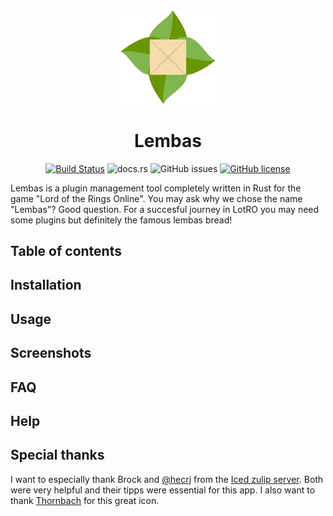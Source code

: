 <div align="center">

<img src="src/gui/assets/bread_light.svg" width="30%">

# Lembas

[![Build Status](https://www.travis-ci.com/mawilms/CloudZip.svg?branch=master)](https://www.travis-ci.com/mawilms/lembas)
![docs.rs](https://img.shields.io/docsrs/lembas)
![GitHub issues](https://img.shields.io/github/issues/mawilms/lembas)
[![GitHub license](https://img.shields.io/github/license/mawilms/lembas)](https://github.com/mawilms/lembas/blob/master/LICENSE)

</div>

Lembas is a plugin management tool completely written in Rust for the game "Lord of the Rings Online". You may ask why we chose the name "Lembas"? Good question. For a succesful journey in LotRO you may need some plugins but definitely the famous lembas bread!

## Table of contents

## Installation

## Usage

## Screenshots

## FAQ

## Help

## Special thanks

I want to especially thank Brock and [@hecrj](https://github.com/hecrj) from the [Iced zulip server](https://iced.zulipchat.com). Both were very helpful and their tipps were essential for this app. I also want to thank [Thornbach](https://fungalmancy.netlify.app/) for this great icon.
